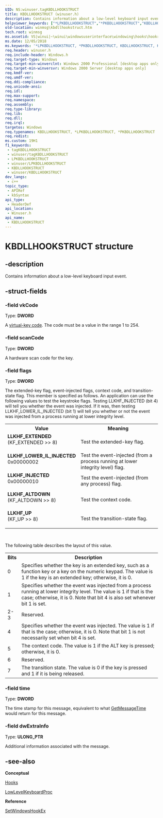 ```yaml
---
UID: NS:winuser.tagKBDLLHOOKSTRUCT
title: KBDLLHOOKSTRUCT (winuser.h)
description: Contains information about a low-level keyboard input event.
helpviewer_keywords: ["*LPKBDLLHOOKSTRUCT","*PKBDLLHOOKSTRUCT","KBDLLHOOKSTRUCT","KBDLLHOOKSTRUCT structure [Windows and Messages]","LLKHF_ALTDOWN","LLKHF_EXTENDED","LLKHF_INJECTED","LLKHF_LOWER_IL_INJECTED","LLKHF_UP","LPKBDLLHOOKSTRUCT","LPKBDLLHOOKSTRUCT structure pointer [Windows and Messages]","PKBDLLHOOKSTRUCT","PKBDLLHOOKSTRUCT structure pointer [Windows and Messages]","_win32_KBDLLHOOKSTRUCT_str","_win32_kbdllhookstruct_str_cpp","winmsg.kbdllhookstruct","winui._win32_kbdllhookstruct_str","winuser/KBDLLHOOKSTRUCT","winuser/LPKBDLLHOOKSTRUCT","winuser/PKBDLLHOOKSTRUCT"]
old-location: winmsg\kbdllhookstruct.htm
tech.root: winmsg
ms.assetid: VS|winui|~\winui\windowsuserinterface\windowing\hooks\hookreference\hookstructures\kbdllhookstruct.htm
ms.date: 12/05/2018
ms.keywords: '*LPKBDLLHOOKSTRUCT, *PKBDLLHOOKSTRUCT, KBDLLHOOKSTRUCT, KBDLLHOOKSTRUCT structure [Windows and Messages], LLKHF_ALTDOWN, LLKHF_EXTENDED, LLKHF_INJECTED, LLKHF_LOWER_IL_INJECTED, LLKHF_UP, LPKBDLLHOOKSTRUCT, LPKBDLLHOOKSTRUCT structure pointer [Windows and Messages], PKBDLLHOOKSTRUCT, PKBDLLHOOKSTRUCT structure pointer [Windows and Messages], _win32_KBDLLHOOKSTRUCT_str, _win32_kbdllhookstruct_str_cpp, winmsg.kbdllhookstruct, winui._win32_kbdllhookstruct_str, winuser/KBDLLHOOKSTRUCT, winuser/LPKBDLLHOOKSTRUCT, winuser/PKBDLLHOOKSTRUCT'
req.header: winuser.h
req.include-header: Windows.h
req.target-type: Windows
req.target-min-winverclnt: Windows 2000 Professional [desktop apps only]
req.target-min-winversvr: Windows 2000 Server [desktop apps only]
req.kmdf-ver: 
req.umdf-ver: 
req.ddi-compliance: 
req.unicode-ansi: 
req.idl: 
req.max-support: 
req.namespace: 
req.assembly: 
req.type-library: 
req.lib: 
req.dll: 
req.irql: 
targetos: Windows
req.typenames: KBDLLHOOKSTRUCT, *LPKBDLLHOOKSTRUCT, *PKBDLLHOOKSTRUCT
req.redist: 
ms.custom: 19H1
f1_keywords:
 - tagKBDLLHOOKSTRUCT
 - winuser/tagKBDLLHOOKSTRUCT
 - LPKBDLLHOOKSTRUCT
 - winuser/LPKBDLLHOOKSTRUCT
 - KBDLLHOOKSTRUCT
 - winuser/KBDLLHOOKSTRUCT
dev_langs:
 - c++
topic_type:
 - APIRef
 - kbSyntax
api_type:
 - HeaderDef
api_location:
 - Winuser.h
api_name:
 - KBDLLHOOKSTRUCT
---
```


# KBDLLHOOKSTRUCT structure


## -description

Contains information about a low-level keyboard input event.

## -struct-fields

### -field vkCode

Type: <b>DWORD</b>

A <a href="/windows/desktop/inputdev/virtual-key-codes">virtual-key code</a>. The code must be a value in the range 1 to 254.

### -field scanCode

Type: <b>DWORD</b>

A hardware scan code for the key.

### -field flags

Type: <b>DWORD</b>

The extended-key flag, event-injected flags, context code, and transition-state flag. This member is specified as follows. An application can use the following values to test the keystroke flags. Testing LLKHF_INJECTED (bit 4) will tell you whether the event was injected. If it was, then testing LLKHF_LOWER_IL_INJECTED (bit 1) will tell you whether or not the event was injected from a process running at lower integrity level.

<table>
<tr>
<th>Value</th>
<th>Meaning</th>
</tr>
<tr>
<td width="40%"><a id="LLKHF_EXTENDED"></a><a id="llkhf_extended"></a><dl>
<dt><b>LLKHF_EXTENDED</b></dt>
<dt>(KF_EXTENDED &gt;&gt; 8)</dt>
</dl>
</td>
<td width="60%">
Test the extended-key flag. 

</td>
</tr>
<tr>
<td width="40%"><a id="LLKHF_LOWER_IL_INJECTED"></a><a id="llkhf_lower_il_injected"></a><dl>
<dt><b>LLKHF_LOWER_IL_INJECTED</b></dt>
<dt>0x00000002</dt>
</dl>
</td>
<td width="60%">
Test the event-injected (from a process running at lower integrity level) flag.

</td>
</tr>
<tr>
<td width="40%"><a id="LLKHF_INJECTED"></a><a id="llkhf_injected"></a><dl>
<dt><b>LLKHF_INJECTED</b></dt>
<dt>0x00000010</dt>
</dl>
</td>
<td width="60%">
Test the event-injected (from any process) flag.

</td>
</tr>
<tr>
<td width="40%"><a id="LLKHF_ALTDOWN"></a><a id="llkhf_altdown"></a><dl>
<dt><b>LLKHF_ALTDOWN</b></dt>
<dt>(KF_ALTDOWN &gt;&gt; 8)</dt>
</dl>
</td>
<td width="60%">
Test the context code. 

</td>
</tr>
<tr>
<td width="40%"><a id="LLKHF_UP"></a><a id="llkhf_up"></a><dl>
<dt><b>LLKHF_UP</b></dt>
<dt>(KF_UP &gt;&gt; 8)</dt>
</dl>
</td>
<td width="60%">
Test the transition-state flag. 

</td>
</tr>
</table>
 

The following table describes the layout of this value.

<table>
<tr>
<th>Bits</th>
<th>Description</th>
</tr>
<tr>
<td>0</td>
<td>Specifies whether the key is an extended key, such as a function key or a key on the numeric keypad. The value is 1 if the key is an extended key; otherwise, it is 0.</td>
</tr>
<tr>
<td>1</td>
<td>Specifies whether the event was injected from a process running at lower integrity level. The value is 1 if that is the case; otherwise, it is 0. Note that bit 4 is also set whenever bit 1 is set.</td>
</tr>
<tr>
<td>2-3</td>
<td>Reserved.</td>
</tr>
<tr>
<td>4</td>
<td>Specifies whether the event was injected. The value is 1 if that is the case; otherwise, it is 0. Note that bit 1 is not necessarily set when bit 4 is set.</td>
</tr>
<tr>
<td>5</td>
<td>The context code. The value is 1 if the ALT key is pressed; otherwise, it is 0.</td>
</tr>
<tr>
<td>6</td>
<td>Reserved.</td>
</tr>
<tr>
<td>7</td>
<td>The transition state. The value is 0 if the key is pressed and 1 if it is being released.</td>
</tr>
</table>

### -field time

Type: <b>DWORD</b>

The time stamp for this message, equivalent to what <a href="/windows/desktop/api/winuser/nf-winuser-getmessagetime">GetMessageTime</a> would return for this message.

### -field dwExtraInfo

Type: <b>ULONG_PTR</b>

Additional information associated with the message.

## -see-also

<b>Conceptual</b>



<a href="/windows/desktop/winmsg/hooks">Hooks</a>



[LowLevelKeyboardProc](/windows/win32/winmsg/lowlevelkeyboardproc)


<b>Reference</b>



<a href="/windows/desktop/api/winuser/nf-winuser-setwindowshookexa">SetWindowsHookEx</a>